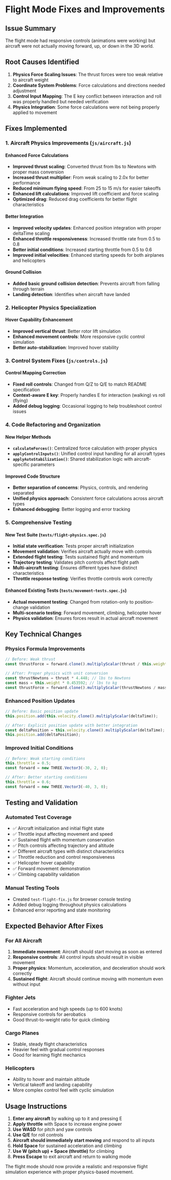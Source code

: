 # Flight Mode Fixes and Improvements

## Issue Summary
The flight mode had responsive controls (animations were working) but aircraft were not actually moving forward, up, or down in the 3D world.

## Root Causes Identified

1. **Physics Force Scaling Issues**: The thrust forces were too weak relative to aircraft weight
2. **Coordinate System Problems**: Force calculations and directions needed adjustment
3. **Control Input Mapping**: The E key conflict between interaction and roll was properly handled but needed verification
4. **Physics Integration**: Some force calculations were not being properly applied to movement

## Fixes Implemented

### 1. Aircraft Physics Improvements (`js/aircraft.js`)

#### Enhanced Force Calculations
- **Improved thrust scaling**: Converted thrust from lbs to Newtons with proper mass conversion
- **Increased thrust multiplier**: From weak scaling to 2.0x for better performance
- **Reduced minimum flying speed**: From 25 to 15 m/s for easier takeoffs
- **Enhanced lift calculations**: Improved lift coefficient and force scaling
- **Optimized drag**: Reduced drag coefficients for better flight characteristics

#### Better Integration
- **Improved velocity updates**: Enhanced position integration with proper deltaTime scaling
- **Enhanced throttle responsiveness**: Increased throttle rate from 0.5 to 0.8
- **Better initial conditions**: Increased starting throttle from 0.5 to 0.6
- **Improved initial velocities**: Enhanced starting speeds for both airplanes and helicopters

#### Ground Collision
- **Added basic ground collision detection**: Prevents aircraft from falling through terrain
- **Landing detection**: Identifies when aircraft have landed

### 2. Helicopter Physics Specialization

#### Hover Capability Enhancement
- **Improved vertical thrust**: Better rotor lift simulation
- **Enhanced movement controls**: More responsive cyclic control simulation
- **Better auto-stabilization**: Improved hover stability

### 3. Control System Fixes (`js/controls.js`)

#### Control Mapping Correction
- **Fixed roll controls**: Changed from Q/Z to Q/E to match README specification
- **Context-aware E key**: Properly handles E for interaction (walking) vs roll (flying)
- **Added debug logging**: Occasional logging to help troubleshoot control issues

### 4. Code Refactoring and Organization

#### New Helper Methods
- **`calculateForces()`**: Centralized force calculation with proper physics
- **`applyControlInputs()`**: Unified control input handling for all aircraft types
- **`applyAutoStabilization()`**: Shared stabilization logic with aircraft-specific parameters

#### Improved Code Structure
- **Better separation of concerns**: Physics, controls, and rendering separated
- **Unified physics approach**: Consistent force calculations across aircraft types
- **Enhanced debugging**: Better logging and error tracking

### 5. Comprehensive Testing

#### New Test Suite (`tests/flight-physics.spec.js`)
- **Initial state verification**: Tests proper aircraft initialization
- **Movement validation**: Verifies aircraft actually move with controls
- **Extended flight testing**: Tests sustained flight and momentum
- **Trajectory testing**: Validates pitch controls affect flight path
- **Multi-aircraft testing**: Ensures different types have distinct characteristics
- **Throttle response testing**: Verifies throttle controls work correctly

#### Enhanced Existing Tests (`tests/movement-tests.spec.js`)
- **Actual movement testing**: Changed from rotation-only to position-change validation
- **Multi-scenario testing**: Forward movement, climbing, helicopter hover
- **Physics validation**: Ensures forces result in actual aircraft movement

## Key Technical Changes

### Physics Formula Improvements
```javascript
// Before: Weak thrust
const thrustForce = forward.clone().multiplyScalar(thrust / this.weight * 8);

// After: Proper physics with unit conversion
const thrustNewtons = thrust * 4.448; // lbs to Newtons
const mass = this.weight * 0.453592; // lbs to kg  
const thrustForce = forward.clone().multiplyScalar(thrustNewtons / mass * 2.0);
```

### Enhanced Position Updates
```javascript
// Before: Basic position update
this.position.add(this.velocity.clone().multiplyScalar(deltaTime));

// After: Explicit position update with better integration
const deltaPosition = this.velocity.clone().multiplyScalar(deltaTime);
this.position.add(deltaPosition);
```

### Improved Initial Conditions
```javascript
// Before: Weak starting conditions
this.throttle = 0.5;
const forward = new THREE.Vector3(-30, 2, 0);

// After: Better starting conditions
this.throttle = 0.6;
const forward = new THREE.Vector3(-40, 3, 0);
```

## Testing and Validation

### Automated Test Coverage
- ✅ Aircraft initialization and initial flight state
- ✅ Throttle input affecting movement and speed
- ✅ Sustained flight with momentum conservation
- ✅ Pitch controls affecting trajectory and altitude
- ✅ Different aircraft types with distinct characteristics
- ✅ Throttle reduction and control responsiveness
- ✅ Helicopter hover capability
- ✅ Forward movement demonstration
- ✅ Climbing capability validation

### Manual Testing Tools
- Created `test-flight-fix.js` for browser console testing
- Added debug logging throughout physics calculations
- Enhanced error reporting and state monitoring

## Expected Behavior After Fixes

### For All Aircraft
1. **Immediate movement**: Aircraft should start moving as soon as entered
2. **Responsive controls**: All control inputs should result in visible movement
3. **Proper physics**: Momentum, acceleration, and deceleration should work correctly
4. **Sustained flight**: Aircraft should continue moving with momentum even without input

### Fighter Jets
- Fast acceleration and high speeds (up to 600 knots)
- Responsive controls for aerobatics
- Good thrust-to-weight ratio for quick climbing

### Cargo Planes  
- Stable, steady flight characteristics
- Heavier feel with gradual control responses
- Good for learning flight mechanics

### Helicopters
- Ability to hover and maintain altitude
- Vertical takeoff and landing capability
- More complex control feel with cyclic simulation

## Usage Instructions

1. **Enter any aircraft** by walking up to it and pressing E
2. **Apply throttle** with Space to increase engine power
3. **Use WASD** for pitch and yaw controls
4. **Use Q/E** for roll controls  
5. **Aircraft should immediately start moving** and respond to all inputs
6. **Hold Space** for sustained acceleration and climbing
7. **Use W (pitch up) + Space (throttle)** for climbing
8. **Press Escape** to exit aircraft and return to walking mode

The flight mode should now provide a realistic and responsive flight simulation experience with proper physics-based movement.